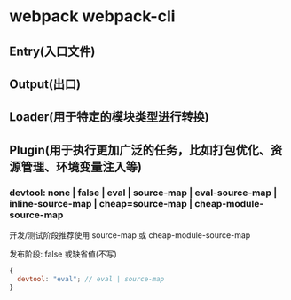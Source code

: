 # webpack webpack-cli

## Entry(入口文件)

## Output(出口)

## Loader(用于特定的模块类型进行转换)

## Plugin(用于执行更加广泛的任务，比如打包优化、资源管理、环境变量注入等)

### devtool: none | false | eval | source-map | eval-source-map | inline-source-map | cheap=source-map | cheap-module-source-map

开发/测试阶段推荐使用 source-map 或 cheap-module-source-map

发布阶段: false 或缺省值(不写)

```js
{
  devtool: "eval"; // eval | source-map
}
```
